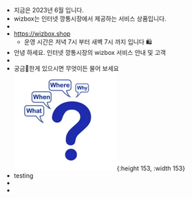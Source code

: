 - 지금은 2023년 6월 입니다.
- wizbox는 인터넷 깡통시장에서 제공하는 서비스 상품입니다.
-
- https://wizbox.shop
	- 운영 시간은 저녁 7시 부터 새벽 7시 까지 입니다 🛍️
- 안녕 하세요. 인터넷 깡통시장의 wizbox 서비스 안내 및 고객
-
- 궁금한게 있으시면 무엇이든 물어 보세요 ![image.png](../assets/image_1686865302439_0.png){:height 153, :width 153}
- testing
-
-